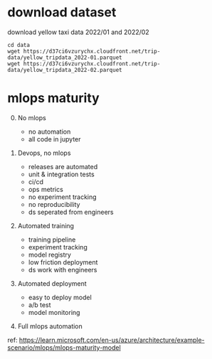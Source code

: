 # download dataset
download yellow taxi data 2022/01 and 2022/02
```
cd data
wget https://d37ci6vzurychx.cloudfront.net/trip-data/yellow_tripdata_2022-01.parquet
wget https://d37ci6vzurychx.cloudfront.net/trip-data/yellow_tripdata_2022-02.parquet
```

# mlops maturity
0. No mlops
   - no automation
   - all code in jupyter

1. Devops, no mlops
   - releases are automated
   - unit & integration tests
   - ci/cd
   - ops metrics
   - no experiment tracking
   - no reproducibility
   - ds seperated from engineers

2. Automated training
   - training pipeline
   - experiment tracking
   - model registry
   - low friction deployment
   - ds work with engineers

3. Automated deployment
   - easy to deploy model
   - a/b test
   - model monitoring

4. Full mlops automation

ref: https://learn.microsoft.com/en-us/azure/architecture/example-scenario/mlops/mlops-maturity-model